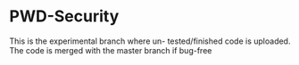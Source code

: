 # PWD-Security
This is the experimental branch where un- tested/finished code is uploaded.
The code is merged with the master branch if bug-free
